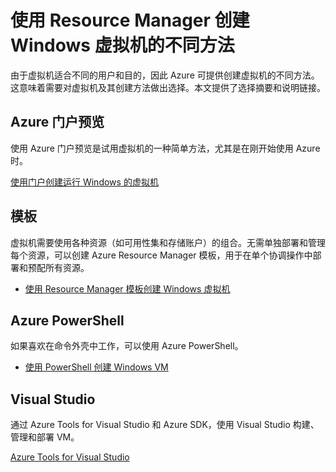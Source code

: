 <properties
	pageTitle="创建 Windows VM 的不同方法 | Azure"
	description="列出使用 Resource Manager 创建 Windows 虚拟机的不同方法。"
	services="virtual-machines-windows"
	documentationCenter=""
	authors="cynthn"
	manager="timlt"
	editor=""
	tags="azure-resource-manager,azure-service-management"/>

<tags
	ms.service="virtual-machines-windows"
	ms.devlang="na"
	ms.topic="article"
	ms.tgt_pltfrm="vm-windows"
	ms.workload="infrastructure-services"
	ms.date="09/27/2016"
	wacn.date="12/12/2016"
	ms.author="cynthn"/>

# 使用 Resource Manager 创建 Windows 虚拟机的不同方法

由于虚拟机适合不同的用户和目的，因此 Azure 可提供创建虚拟机的不同方法。这意味着需要对虚拟机及其创建方法做出选择。本文提供了选择摘要和说明链接。

## Azure 门户预览

使用 Azure 门户预览是试用虚拟机的一种简单方法，尤其是在刚开始使用 Azure 时。

[使用门户创建运行 Windows 的虚拟机](/documentation/articles/virtual-machines-windows-hero-tutorial/)

## 模板

虚拟机需要使用各种资源（如可用性集和存储账户）的组合。无需单独部署和管理每个资源，可以创建 Azure Resource Manager 模板，用于在单个协调操作中部署和预配所有资源。

- [使用 Resource Manager 模板创建 Windows 虚拟机](/documentation/articles/virtual-machines-windows-ps-template/)


## Azure PowerShell

如果喜欢在命令外壳中工作，可以使用 Azure PowerShell。

- [使用 PowerShell 创建 Windows VM](/documentation/articles/virtual-machines-windows-quick-create-powershell/)


## Visual Studio

通过 Azure Tools for Visual Studio 和 Azure SDK，使用 Visual Studio 构建、管理和部署 VM。

[Azure Tools for Visual Studio](https://www.visualstudio.com/features/azure-tools-vs)

<!---HONumber=Mooncake_Quality_Review_1118_2016-->